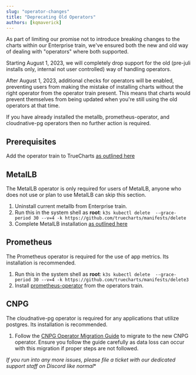 ```yaml
---
slug: "operator-changes"
title: "Deprecating Old Operators"
authors: [kqmaverick]
---
```


As part of limiting our promise not to introduce breaking changes to the charts within our Enterprise train, we've ensured both the new and old way of dealing with "operators" where both supported.

Starting August 1, 2023, we will completely drop support for the old (pre-juli installs only, internal not user controlled) way of handling operators.

After August 1, 2023, additional checks for operators will be enabled, preventing users from making the mistake of installing charts without the right operator from the operator train present. This means that charts would prevent themselves from being updated when you're still using the old operators at that time.

If you have already installed the metallb, prometheus-operator, and cloudnative-pg operators then no further action is required.

## Prerequisites

Add the operator train to TrueCharts [as outlined here](https://truecharts.org/manual/SCALE/guides/getting-started#adding-truecharts)

## MetalLB

The MetalLB operator is only required for users of MetalLB, anyone who does not use or plan to use MetalLB can skip this section.

1. Uninstall current metallb from Enterprise train.
2. Run this in the system shell as **root**: `k3s kubectl delete  --grace-period 30 --v=4 -k https://github.com/truecharts/manifests/delete`
3. Complete MetalLB installation [as outlined here](https://truecharts.org/charts/enterprise/metallb-config/setup-guide/)

## Prometheus

The Prometheus operator is required for the use of app metrics. Its installation is recommended.

1. Run this in the system shell as **root**: `k3s kubectl delete  --grace-period 30 --v=4 -k https://github.com/truecharts/manifests/delete3`
2. Install [prometheus-operator](https://truecharts.org/charts/operators/prometheus-operator/) from the operators train.

## CNPG

The cloudnative-pg operator is required for any applications that utilize postgres. Its installation is recommended. 

1. Follow the [CNPG Operator Migration Guide](https://truecharts.org/manual/SCALE/guides/cnpg-migration-guide) to migrate to the new CNPG operator. Ensure you follow the guide carefully as data loss can occur with this migration if proper steps are not followed.

*If you run into any more issues, please file a ticket with our dedicated support staff on Discord like normal**

